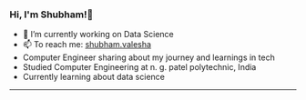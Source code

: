 ### Hi, I'm Shubham!👋

- 🔭 I’m currently working on Data Science
- 📫 To reach me: [shubham.valesha](https://www.instagram.com/shubham.valesha/)
- Computer Engineer sharing about my journey and learnings in tech<br/>
- Studied Computer Engineering at n. g. patel polytechnic, India<br/>
- Currently learning about data science<br/>
---------------------------------------------------------------------------------------
<!--[![Shubham's GitHub stats-Dark](https://github-readme-stats.vercel.app/api?username=shubhamvalesha07&show_icons=true&theme=dark#gh-dark-mode-only)](https://github.com/shubhamvalesha07/github-readme-stats#gh-dark-mode-only)
[![Shubham's GitHub stats-Light](https://github-readme-stats.vercel.app/api?username=shubhamvalesha07&show_icons=true&theme=default#gh-light-mode-only)](https://github.com/shubhamvalesha07/github-readme-stats#gh-light-mode-only)


**ShubhamValesha07/ShubhamValesha07** is a ✨ _special_ ✨ repository because its `README.md` (this file) appears on your GitHub profile.

Here are some ideas to get you started:

- 🔭 I’m currently working on ...
- 🌱 I’m currently learning ...
- 👯 I’m looking to collaborate on ...
- 🤔 I’m looking for help with ...
- 💬 Ask me about ...
- 📫 How to reach me: ...
- 😄 Pronouns: ...
- ⚡ Fun fact: ...
-->
